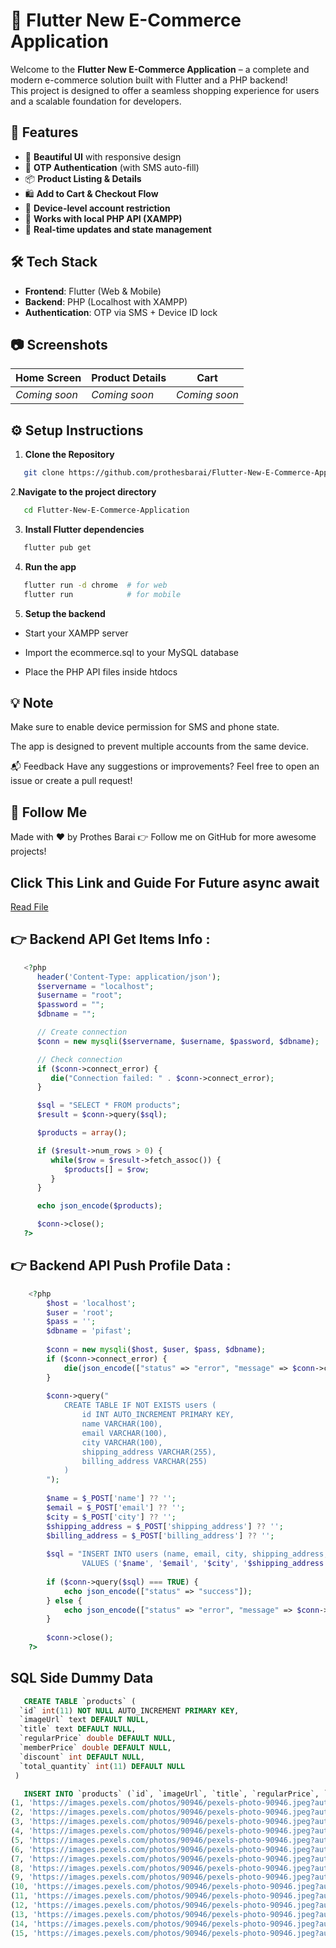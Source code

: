 # 🛒 Flutter New E-Commerce Application

Welcome to the **Flutter New E-Commerce Application** – a complete and modern e-commerce solution built with Flutter and a PHP backend!  
This project is designed to offer a seamless shopping experience for users and a scalable foundation for developers.

## 🚀 Features

- 📱 **Beautiful UI** with responsive design
- 🔐 **OTP Authentication** (with SMS auto-fill)
- 📦 **Product Listing & Details**
- 🛍️ **Add to Cart & Checkout Flow**
- 🔁 **Device-level account restriction**
- 📡 **Works with local PHP API (XAMPP)**
- 🔄 **Real-time updates and state management**

## 🛠️ Tech Stack

- **Frontend**: Flutter (Web & Mobile)
- **Backend**: PHP (Localhost with XAMPP)
- **Authentication**: OTP via SMS + Device ID lock

## 📷 Screenshots

| Home Screen | Product Details | Cart |
|-------------|------------------|------|
| *Coming soon* | *Coming soon* | *Coming soon* |

## ⚙️ Setup Instructions

1. **Clone the Repository**
```bash
   git clone https://github.com/prothesbarai/Flutter-New-E-Commerce-Application.git
```
2.**Navigate to the project directory**
```bash
   cd Flutter-New-E-Commerce-Application
```
3. **Install Flutter dependencies**
```bash
   flutter pub get
```
4. **Run the app**
```bash
   flutter run -d chrome  # for web
   flutter run            # for mobile
```





5. **Setup the backend**

- Start your XAMPP server

- Import the ecommerce.sql to your MySQL database

- Place the PHP API files inside htdocs

## 💡 Note
Make sure to enable device permission for SMS and phone state.

The app is designed to prevent multiple accounts from the same device.

📬 Feedback
Have any suggestions or improvements? Feel free to open an issue or create a pull request!

## 🔗 Follow Me
Made with ❤️ by Prothes Barai
👉 Follow me on GitHub for more awesome projects!


## Click This Link and Guide For Future async await
[Read File](https://github.com/prothesbarai/Flutter-New-E-Commerce-Application/blob/main/Future_Async_Await_Guide_Bangla.md)



## 👉 Backend API Get Items Info :
```php
   <?php
      header('Content-Type: application/json');
      $servername = "localhost";
      $username = "root";
      $password = "";
      $dbname = "";

      // Create connection
      $conn = new mysqli($servername, $username, $password, $dbname);

      // Check connection
      if ($conn->connect_error) {
         die("Connection failed: " . $conn->connect_error);
      }

      $sql = "SELECT * FROM products";
      $result = $conn->query($sql);

      $products = array();

      if ($result->num_rows > 0) {
         while($row = $result->fetch_assoc()) {
            $products[] = $row;
         }
      }

      echo json_encode($products);

      $conn->close();
   ?>

```

## 👉 Backend API Push Profile Data : 
```php
    <?php
        $host = 'localhost';
        $user = 'root';
        $pass = '';
        $dbname = 'pifast';
        
        $conn = new mysqli($host, $user, $pass, $dbname);
        if ($conn->connect_error) {
            die(json_encode(["status" => "error", "message" => $conn->connect_error]));
        }
        
        $conn->query("
            CREATE TABLE IF NOT EXISTS users (
                id INT AUTO_INCREMENT PRIMARY KEY,
                name VARCHAR(100),
                email VARCHAR(100),
                city VARCHAR(100),
                shipping_address VARCHAR(255),
                billing_address VARCHAR(255)
            )
        ");
        
        $name = $_POST['name'] ?? '';
        $email = $_POST['email'] ?? '';
        $city = $_POST['city'] ?? '';
        $shipping_address = $_POST['shipping_address'] ?? '';
        $billing_address = $_POST['billing_address'] ?? '';
        
        $sql = "INSERT INTO users (name, email, city, shipping_address, billing_address) 
                VALUES ('$name', '$email', '$city', '$shipping_address', '$billing_address')";
        
        if ($conn->query($sql) === TRUE) {
            echo json_encode(["status" => "success"]);
        } else {
            echo json_encode(["status" => "error", "message" => $conn->error]);
        }
        
        $conn->close();
    ?>
```


## SQL Side Dummy Data 
```sql
   CREATE TABLE `products` (
  `id` int(11) NOT NULL AUTO_INCREMENT PRIMARY KEY,
  `imageUrl` text DEFAULT NULL,
  `title` text DEFAULT NULL,
  `regularPrice` double DEFAULT NULL,
  `memberPrice` double DEFAULT NULL,
  `discount` int DEFAULT NULL,
  `total_quantity` int(11) DEFAULT NULL
 )
```

```sql
   INSERT INTO `products` (`id`, `imageUrl`, `title`, `regularPrice`, `memberPrice`, `discount`, `total_quantity`) VALUES
(1, 'https://images.pexels.com/photos/90946/pexels-photo-90946.jpeg?auto=compress&cs=tinysrgb&w=600', 'Product design is the process of creating or improving products to meet user needs and business goals', 100, 90, 10, 5),
(2, 'https://images.pexels.com/photos/90946/pexels-photo-90946.jpeg?auto=compress&cs=tinysrgb&w=600', 'Product design is the process of creating or improving products to meet user needs and business goals', 150, 135, 10, 8),
(3, 'https://images.pexels.com/photos/90946/pexels-photo-90946.jpeg?auto=compress&cs=tinysrgb&w=600', 'Product design is the process of creating or improving products to meet user needs and business goals', 200, 180, 10, 3),
(4, 'https://images.pexels.com/photos/90946/pexels-photo-90946.jpeg?auto=compress&cs=tinysrgb&w=600', 'Product design is the process of creating or improving products to meet user needs and business goals', 120, 110, 8, 10),
(5, 'https://images.pexels.com/photos/90946/pexels-photo-90946.jpeg?auto=compress&cs=tinysrgb&w=600', 'Product design is the process of creating or improving products to meet user needs and business goals', 250, 200, 20, 2),
(6, 'https://images.pexels.com/photos/90946/pexels-photo-90946.jpeg?auto=compress&cs=tinysrgb&w=600', 'Product design is the process of creating or improving products to meet user needs and business goals', 300, 270, 10, 7),
(7, 'https://images.pexels.com/photos/90946/pexels-photo-90946.jpeg?auto=compress&cs=tinysrgb&w=600', 'Product design is the process of creating or improving products to meet user needs and business goals', 180, 160, 11, 4),
(8, 'https://images.pexels.com/photos/90946/pexels-photo-90946.jpeg?auto=compress&cs=tinysrgb&w=600', 'Product design is the process of creating or improving products to meet user needs and business goals', 220, 210, 40, 6),
(9, 'https://images.pexels.com/photos/90946/pexels-photo-90946.jpeg?auto=compress&cs=tinysrgb&w=600', 'Product design is the process of creating or improving products to meet user needs and business goals', 130, 120, 70, 9),
(10, 'https://images.pexels.com/photos/90946/pexels-photo-90946.jpeg?auto=compress&cs=tinysrgb&w=600', 'Product design is the process of creating or improving products to meet user needs and business goals', 90, 85, 50, 12),
(11, 'https://images.pexels.com/photos/90946/pexels-photo-90946.jpeg?auto=compress&cs=tinysrgb&w=600', 'Product design is the process of creating or improving products to meet user needs and business goals', 140, 130, 71, 11),
(12, 'https://images.pexels.com/photos/90946/pexels-photo-90946.jpeg?auto=compress&cs=tinysrgb&w=600', 'Product design is the process of creating or improving products to meet user needs and business goals', 170, 150, 11, 1),
(13, 'https://images.pexels.com/photos/90946/pexels-photo-90946.jpeg?auto=compress&cs=tinysrgb&w=600', 'Product design is the process of creating or improving products to meet user needs and business goals', 160, 140, 12, 3),
(14, 'https://images.pexels.com/photos/90946/pexels-photo-90946.jpeg?auto=compress&cs=tinysrgb&w=600', 'Product design is the process of creating or improving products to meet user needs and business goals', 190, 175, 7, 6),
(15, 'https://images.pexels.com/photos/90946/pexels-photo-90946.jpeg?auto=compress&cs=tinysrgb&w=600', 'Product design is the process of creating or improving products to meet user needs and business goals', 210, 190, 9, 5);
```
